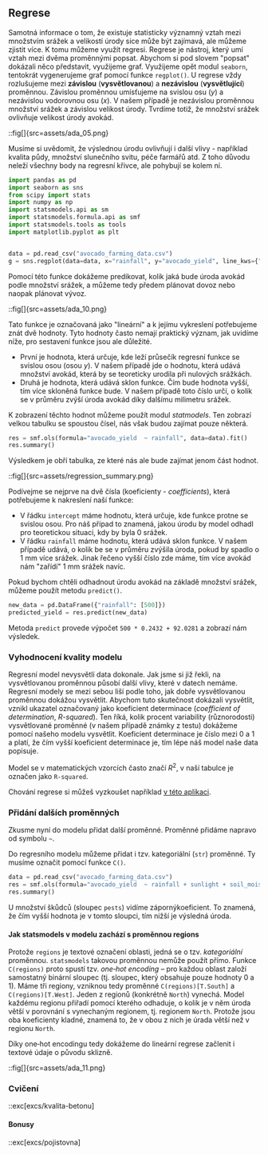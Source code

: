 ## Regrese

Samotná informace o tom, že existuje statisticky významný vztah mezi množstvím srážek a velikostí úrody sice může být zajímavá, ale můžeme zjistit více. K tomu můžeme využít regresi. Regrese je nástroj, který umí vztah mezi dvěma proměnnými popsat. Abychom si pod slovem "popsat" dokázali něco představit, využijeme graf. Využijeme opět modul `seaborn`, tentokrát vygenerujeme graf pomocí funkce `regplot()`. U regrese vždy rozlušujeme mezi **závislou** (**vysvětlovanou**) a **nezávislou** (**vysvětlující**) proměnnou. Závislou proměnnou umísťujeme na svislou osu (*y*) a nezávislou vodorovnou osu (*x*). V našem případě je nezávislou proměnnou množství srážek a závislou velikost úrody. Tvrdíme totiž, že množství srážek ovlivňuje velikost úrody avokád.

::fig[]{src=assets/ada_05.png}

Musíme si uvědomit, že výslednou úrodu ovlivňují i další vlivy - například kvalita půdy, množství slunečního svitu, péče farmářů atd. Z toho důvodu neleží všechny body na regresní křivce, ale pohybují se kolem ní.

```python
import pandas as pd
import seaborn as sns
from scipy import stats
import numpy as np
import statsmodels.api as sm
import statsmodels.formula.api as smf
import statsmodels.tools as tools
import matplotlib.pyplot as plt


data = pd.read_csv("avocado_farming_data.csv")
g = sns.regplot(data=data, x="rainfall", y="avocado_yield", line_kws={"color": "red"}, ci=None)
```

Pomocí této funkce dokážeme predikovat, kolik jaká bude úroda avokád podle množství srážek, a můžeme tedy předem plánovat dovoz nebo naopak plánovat vývoz.

::fig[]{src=assets/ada_10.png}

Tato funkce je označovaná jako "lineární" a k jejímu vykreslení potřebujeme znát dvě hodnoty. Tyto hodnoty často nemají praktický význam, jak uvidíme níže, pro sestavení funkce jsou ale důležité.

- První je hodnota, která určuje, kde leží průsečík regresní funkce se svislou osou (osou *y*). V našem případě jde o hodnotu, která udává množství avokád, která by se teoreticky urodila při nulových srážkách.
- Druhá je hodnota, která udává sklon funkce. Čím bude hodnota vyšší, tím více skloněná funkce bude. V našem případě toto číslo určí, o kolik se v průměru zvýší úroda avokád díky dalšímu milimetru srážek.

K zobrazení těchto hodnot můžeme použít modul *statmodels*. Ten zobrazí velkou tabulku se spoustou čísel, nás však budou zajímat pouze některá.

```python
res = smf.ols(formula="avocado_yield  ~ rainfall", data=data).fit()
res.summary()
```

Výsledkem je obří tabulka, ze které nás ale bude zajímat jenom část hodnot.

::fig[]{src=assets/regression_summary.png}

Podívejme se nejprve na dvě čísla (koeficienty - *coefficients*), která potřebujeme k nakreslení naší funkce:

- V řádku `intercept` máme hodnotu, která určuje, kde funkce protne se svislou osou. Pro náš případ to znamená, jakou úrodu by model odhadl pro teoretickou situaci, kdy by byla 0 srážek.
- V řádku `rainfall` máme hodnotu, která udává sklon funkce. V našem případě udává, o kolik be se v průměru zvýšila úroda, pokud by spadlo o 1 mm více srážek. Jinak řečeno vyšší číslo zde máme, tím více avokád nám "zařídí" 1 mm srážek navíc.

Pokud bychom chtěli odhadnout úrodu avokád na základě množství srážek, můžeme použít metodu `predict()`.

```python
new_data = pd.DataFrame({"rainfall": [500]})
predicted_yield = res.predict(new_data)
```

Metoda `predict` provede výpočet `500 * 0.2432 + 92.0281` a zobrazí nám výsledek.

### Vyhodnocení kvality modelu

Regresní model nevysvětlí data dokonale. Jak jsme si již řekli, na vysvětlovanou proměnnou působí další vlivy, které v datech nemáme. Regresní modely se mezi sebou liší podle toho, jak dobře vysvětlovanou proměnnou dokážou vysvětlit. Abychom tuto skutečnost dokázali vysvětlit, vznikl ukazatel označovaný jako koeficient determinace (*coefficient of determination*, *R-squared*). Ten říká, kolik procent variability (různorodosti) vysvětlované proměnné (v našem případě známky z testu) dokážeme pomocí našeho modelu vysvětlit. Koeficient determinace je číslo mezi 0 a 1 a platí, že čím vyšší koeficient determinace je, tím lépe náš model naše data popisuje.

Model se v matematických vzorcích často značí $R^2$, v naší tabulce je označen jako `R-squared`.

Chování regrese si můžeš vyzkoušet například [v této aplikaci](https://observablehq.com/@yizhe-ang/interactive-visualization-of-linear-regression).

### Přidání dalších proměnných

Zkusme nyní do modelu přidat další proměnné. Proměnné přidáme napravo od symbolu `~`.

Do regresního modelu můžeme přidat i tzv. kategoriální (`str`) proměnné. Ty musíme označit pomocí funkce `C()`.

```python
data = pd.read_csv("avocado_farming_data.csv")
res = smf.ols(formula="avocado_yield  ~ rainfall + sunlight + soil_moisture + pests + C(regions)", data=data).fit()
res.summary()
```

U množství škůdců (sloupec `pests`) vidíme zápornýkoeficient. To znamená, že čím vyšší hodnota je v tomto sloupci, tím nižší je výsledná úroda.

#### Jak statsmodels v modelu zachází s proměnnou regions

Protože `regions` je textové označení oblasti, jedná se o tzv. *kategoriální* proměnnou. `statsmodels` takovou proměnnou nemůže použít přímo. Funkce `C(regions)` proto spustí tzv. *one‑hot encoding* – pro každou oblast založí samostatný binární sloupec (tj. sloupec, který obsahuje pouze hodnoty 0 a 1). Máme tři regiony, vzniknou tedy proměnné `C(regions)[T.South]` a `C(regions)[T.West]`. Jeden z regionů (konkrétně `North`) vynechá. Model každému regionu přiřadí pomocí kterého odhaduje, o kolik je v něm úroda větší v porovnání s vynechaným regionem, tj. regionem `North`. Protože jsou oba koeficienty kladné, znamená to, že v obou z nich je úrada větší než v regionu `North`. 

Díky one‑hot encodingu tedy dokážeme do lineární regrese začlenit i textové údaje o původu sklizně.

::fig[]{src=assets/ada_11.png}

### Cvičení

::exc[excs/kvalita-betonu]

#### Bonusy

::exc[excs/pojistovna]
